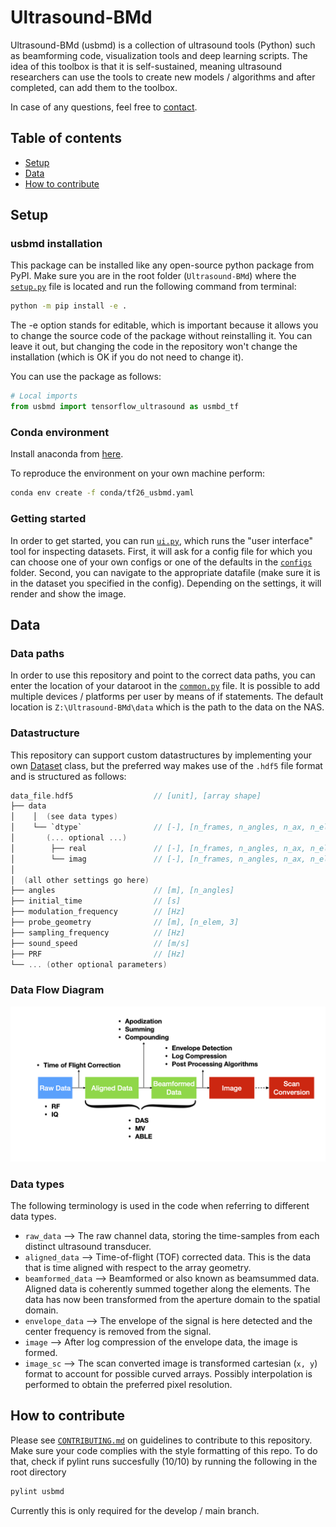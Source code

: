 # Ultrasound-BMd
Ultrasound-BMd (usbmd) is a collection of ultrasound tools (Python) such as beamforming code, visualization tools and deep learning scripts.
The idea of this toolbox is that it is self-sustained, meaning ultrasound researchers can use the tools to create new models / algorithms and after completed, can add them to the toolbox.

In case of any questions, feel free to [contact](mailto:t.s.w.stevens@tue.nl).

## Table of contents
* [Setup](#setup)
* [Data](#data)
* [How to contribute](#how-to-contribute)

## Setup
### usbmd installation
This package can be installed like any open-source python package from PyPI.
Make sure you are in the root folder (`Ultrasound-BMd`) where the [`setup.py`](setup.py) file is located and run the following command from terminal:
```bash
python -m pip install -e .
```
The -e option stands for editable, which is important because it allows you to change the source code of the package without reinstalling it. You can leave it out, but changing the code in the repository won't change the installation (which is OK if you do not need to change it).

You can use the package as follows:
```Python
# Local imports
from usbmd import tensorflow_ultrasound as usmbd_tf
```

### Conda environment
Install anaconda from [here](https://www.anaconda.com/products/individual#windows).

To reproduce the environment on your own machine perform:
```bash
conda env create -f conda/tf26_usbmd.yaml
```

### Getting started
In order to get started, you can run [`ui.py`](usbmd/ui.py), which runs the "user interface"
tool for inspecting datasets. First, it will ask for a config file for which you can choose one of your own configs or one of the defaults in the [`configs`](configs) folder.
Second, you can navigate to the appropriate datafile (make sure it is in the dataset you specified in the config). Depending on the settings, it will render and show the image.

## Data

### Data paths
In order to use this repository and point to the correct data paths, you can enter the location of your dataroot in the [`common.py`](usbmd/common.py) file. It is possible to add multiple devices / platforms per user by means of if statements.
The default location is `Z:\Ultrasound-BMd\data` which is the path to the data on the NAS.

### Datastructure
This repository can support custom datastructures by implementing your own [Dataset](./usbmd/datasets.py) class, but the preferred way makes use of the `.hdf5` file format and is structured as follows:
```c
data_file.hdf5                  // [unit], [array shape]
├── data
│    │  (see data types)
│    └── `dtype`                // [-], [n_frames, n_angles, n_ax, n_elem]
│       (... optional ...)
│        ├── real               // [-], [n_frames, n_angles, n_ax, n_elem]
│        └── imag               // [-], [n_frames, n_angles, n_ax, n_elem]
│
│  (all other settings go here)
├── angles                      // [m], [n_angles]
├── initial_time                // [s]
├── modulation_frequency        // [Hz]
├── probe_geometry              // [m], [n_elem, 3]
├── sampling_frequency          // [Hz]
├── sound_speed                 // [m/s]
├── PRF                         // [Hz]
└── ... (other optional parameters)
```

### Data Flow Diagram

<p align="left">
<img src="docs/diagrams_dataflow.png" alt="Data Flow" width="800"/>
</p>

### Data types
The following terminology is used in the code when referring to different data types.
- `raw_data` --> The raw channel data, storing the time-samples from each distinct ultrasound transducer.
- `aligned_data` --> Time-of-flight (TOF) corrected data. This is the data that is time aligned with respect to the array geometry.
- `beamformed_data` --> Beamformed or also known as beamsummed data. Aligned data is coherently summed together along the elements. The data has now been transformed from the aperture domain to the spatial domain.
- `envelope_data` --> The envelope of the signal is here detected and the center frequency is removed from the signal.
- `image` --> After log compression of the envelope data, the image is formed.
- `image_sc` --> The scan converted image is transformed cartesian (`x, y`) format to account for possible curved arrays. Possibly interpolation is performed to obtain the preferred pixel resolution.

## How to contribute
Please see [`CONTRIBUTING.md`](docs/CONTRIBUTING.md) on guidelines to contribute to this repository.
Make sure your code complies with the style formatting of this repo. To do that, check if pylint runs succesfully (10/10) by running the following in the root directory
```bash
pylint usbmd
```
Currently this is only required for the develop / main branch.
